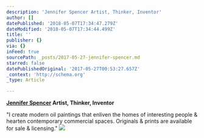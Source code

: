```yaml
---
description: 'Jennifer Spencer Artist, Thinker, Inventor'
author: []
datePublished: '2018-05-07T17:34:47.279Z'
dateModified: '2018-05-07T17:34:44.499Z'
title: ''
publisher: {}
via: {}
inFeed: true
sourcePath: _posts/2017-05-27-jennifer-spencer.md
starred: false
datePublishedOriginal: '2017-05-27T00:53:27.657Z'
_context: 'http://schema.org'
_type: Article

---
```

**[Jennifer Spencer][0] Artist, Thinker, Inventor**

"I create modern oil paintings that enliven the homes of interesting people & hearten contemporary commercial spaces.  Originals & prints are available for sale & licensing."
![](https://the-grid-user-content.s3-us-west-2.amazonaws.com/877f8474-8a7e-48ab-aeaa-c8075c3dbff5.jpg)

[0]: http://www.JenniferSpencerArt.com/ "Navigate to Jennifer's web site"
